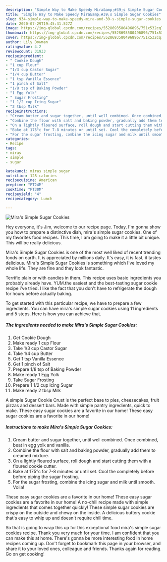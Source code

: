 ```yaml
---
description: "Simple Way to Make Speedy Mira&amp;#39;s Simple Sugar Cookies"
title: "Simple Way to Make Speedy Mira&amp;#39;s Simple Sugar Cookies"
slug: 934-simple-way-to-make-speedy-mira-and-39-s-simple-sugar-cookies
date: 2020-07-29T19:45:31.527Z
image: https://img-global.cpcdn.com/recipes/5528693580496896/751x532cq70/miras-simple-sugar-cookies-recipe-main-photo.jpg
thumbnail: https://img-global.cpcdn.com/recipes/5528693580496896/751x532cq70/miras-simple-sugar-cookies-recipe-main-photo.jpg
cover: https://img-global.cpcdn.com/recipes/5528693580496896/751x532cq70/miras-simple-sugar-cookies-recipe-main-photo.jpg
author: Lily Bowman
ratingvalue: 4.2
reviewcount: 31933
recipeingredient:
- " Cookie Dough"
- "1 cup Flour"
- "1/3 cup Castor Sugar"
- "1/4 cup Butter"
- "1 tsp Vanilla Essence"
- "1 pinch of Salt"
- "1/8 tsp of Baking Powder"
- "1 Egg Yolk"
- " Sugar Frosting"
- "1 1/2 cup Icing Sugar"
- "2 tbsp Milk"
recipeinstructions:
- "Cream butter and sugar together, until well combined. Once combined, beat in egg yolk and vanilla."
- "Combine the flour with salt and baking powder, gradually add them to creamed mixture."
- "On a lightly floured surface, roll dough and start cutting them with a floured cookie cutter."
- "Bake at 175°c for 7-8 minutes or until set. Cool the completely before before piping the sugar frosting."
- "For the sugar frosting, combine the icing sugar and milk until smooth. Voila!"
categories:
- Recipe
tags:
- miras
- simple
- sugar

katakunci: miras simple sugar 
nutrition: 128 calories
recipecuisine: American
preptime: "PT24M"
cooktime: "PT30M"
recipeyield: "4"
recipecategory: Lunch

---
```



![Mira&#39;s Simple Sugar Cookies](https://img-global.cpcdn.com/recipes/5528693580496896/751x532cq70/miras-simple-sugar-cookies-recipe-main-photo.jpg)

Hey everyone, it's Jim, welcome to our recipe page. Today, I'm gonna show you how to prepare a distinctive dish, mira&#39;s simple sugar cookies. One of my favorites food recipes. This time, I am going to make it a little bit unique. This will be really delicious.

Mira&#39;s Simple Sugar Cookies is one of the most well liked of recent trending foods on earth. It is appreciated by millions daily. It's easy, it is fast, it tastes delicious. Mira&#39;s Simple Sugar Cookies is something which I've loved my whole life. They are fine and they look fantastic.

Terrific plain or with candies in them. This recipe uses basic ingredients you probably already have. YUM.the easiest and the best-tasting sugar cookie recipe i&#39;ve tried. I like the fact that you don&#39;t have to refrigerate the dough for hours before actually baking.


To get started with this particular recipe, we have to prepare a few ingredients. You can have mira&#39;s simple sugar cookies using 11 ingredients and 5 steps. Here is how you can achieve that.

<!--inarticleads1-->

##### The ingredients needed to make Mira&#39;s Simple Sugar Cookies:

1. Get  Cookie Dough
1. Make ready 1 cup Flour
1. Take 1/3 cup Castor Sugar
1. Take 1/4 cup Butter
1. Get 1 tsp Vanilla Essence
1. Get 1 pinch of Salt
1. Prepare 1/8 tsp of Baking Powder
1. Make ready 1 Egg Yolk
1. Take  Sugar Frosting
1. Prepare 1 1/2 cup Icing Sugar
1. Make ready 2 tbsp Milk


A simple Sugar Cookie Crust is the perfect base to pies, cheesecakes, fruit pizzas and dessert bars. Made with simple pantry ingredients, quick to make. These easy sugar cookies are a favorite in our home! These easy sugar cookies are a favorite in our home! 

<!--inarticleads2-->

##### Instructions to make Mira&#39;s Simple Sugar Cookies:

1. Cream butter and sugar together, until well combined. Once combined, beat in egg yolk and vanilla.
1. Combine the flour with salt and baking powder, gradually add them to creamed mixture.
1. On a lightly floured surface, roll dough and start cutting them with a floured cookie cutter.
1. Bake at 175°c for 7-8 minutes or until set. Cool the completely before before piping the sugar frosting.
1. For the sugar frosting, combine the icing sugar and milk until smooth. Voila!


These easy sugar cookies are a favorite in our home! These easy sugar cookies are a favorite in our home! A no-chill recipe made with simple ingredients that comes together quickly! These simple sugar cookies are crispy on the outside and chewy on the inside. A delicious buttery cookie that&#39;s easy to whip up and doesn&#39;t require chill time. 

So that is going to wrap this up for this exceptional food mira&#39;s simple sugar cookies recipe. Thank you very much for your time. I am confident that you can make this at home. There's gonna be more interesting food in home recipes coming up. Don't forget to bookmark this page in your browser, and share it to your loved ones, colleague and friends. Thanks again for reading. Go on get cooking!
